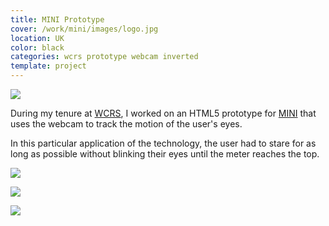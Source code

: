```yaml
---
title: MINI Prototype
cover: /work/mini/images/logo.jpg
location: UK
color: black
categories: wcrs prototype webcam inverted
template: project
---
```


![](/work/mini/images/1.png)

During my tenure at [WCRS](http://www.wcrs.com), I worked on an HTML5 prototype for [MINI](https://www.mini.co.uk) that uses the webcam to track the motion of the user's eyes.

In this particular application of the technology, the user had to stare for as long as possible without blinking their eyes until the meter reaches the top.

![](/work/mini/images/2.jpg)

![](/work/mini/images/3.jpg)

![](/work/mini/images/mini-wcrs.jpg)
